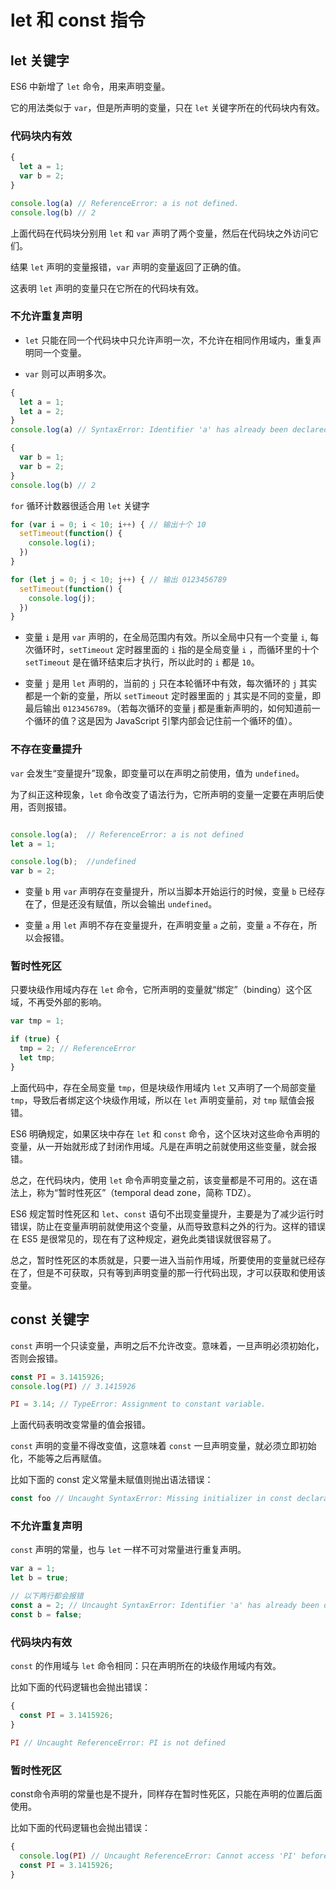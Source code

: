 # let 和 const 指令

## let 关键字

ES6 中新增了 `let` 命令，用来声明变量。

它的用法类似于 `var`，但是所声明的变量，只在 `let` 关键字所在的代码块内有效。

### 代码块内有效

```javascript
{
  let a = 1;
  var b = 2;
}

console.log(a) // ReferenceError: a is not defined.
console.log(b) // 2
```

上面代码在代码块分别用 `let` 和 `var` 声明了两个变量，然后在代码块之外访问它们。

结果 `let` 声明的变量报错，`var` 声明的变量返回了正确的值。

这表明 `let` 声明的变量只在它所在的代码块有效。

### 不允许重复声明

- `let` 只能在同一个代码块中只允许声明一次，不允许在相同作用域内，重复声明同一个变量。

- `var` 则可以声明多次。

```javascript
{
  let a = 1;
  let a = 2;
}
console.log(a) // SyntaxError: Identifier 'a' has already been declared

{
  var b = 1;
  var b = 2;
}
console.log(b) // 2
```

`for` 循环计数器很适合用 `let` 关键字

```javascript
for (var i = 0; i < 10; i++) { // 输出十个 10
  setTimeout(function() {
    console.log(i);
  })
}

for (let j = 0; j < 10; j++) { // 输出 0123456789
  setTimeout(function() {
    console.log(j);
  })
}
```

- 变量 `i` 是用 `var` 声明的，在全局范围内有效。所以全局中只有一个变量 `i`, 每次循环时，`setTimeout` 定时器里面的 `i`
  指的是全局变量 `i` ，而循环里的十个 `setTimeout` 是在循环结束后才执行，所以此时的 `i` 都是 `10`。

- 变量 `j` 是用 `let` 声明的，当前的 `j` 只在本轮循环中有效，每次循环的 `j` 其实都是一个新的变量，所以 `setTimeout`
  定时器里面的 `j` 其实是不同的变量，即最后输出 `0123456789`。（若每次循环的变量 j 都是重新声明的，如何知道前一个循环的值？这是因为
  JavaScript 引擎内部会记住前一个循环的值）。

### 不存在变量提升

`var` 会发生“变量提升”现象，即变量可以在声明之前使用，值为 `undefined`。

为了纠正这种现象，`let` 命令改变了语法行为，它所声明的变量一定要在声明后使用，否则报错。

```javascript

console.log(a);  // ReferenceError: a is not defined
let a = 1;

console.log(b);  //undefined
var b = 2;
```

- 变量 `b` 用 `var` 声明存在变量提升，所以当脚本开始运行的时候，变量 `b` 已经存在了，但是还没有赋值，所以会输出 `undefined`。

- 变量 `a` 用 `let` 声明不存在变量提升，在声明变量 `a` 之前，变量 `a` 不存在，所以会报错。

### 暂时性死区

只要块级作用域内存在 `let` 命令，它所声明的变量就“绑定”（binding）这个区域，不再受外部的影响。

```javascript
var tmp = 1;

if (true) {
  tmp = 2; // ReferenceError
  let tmp;
}
```

上面代码中，存在全局变量 `tmp`，但是块级作用域内 `let` 又声明了一个局部变量 `tmp`，导致后者绑定这个块级作用域，所以在 `let`
声明变量前，对 `tmp` 赋值会报错。

ES6 明确规定，如果区块中存在 `let` 和 `const` 命令，这个区块对这些命令声明的变量，从一开始就形成了封闭作用域。凡是在声明之前就使用这些变量，就会报错。

总之，在代码块内，使用 `let` 命令声明变量之前，该变量都是不可用的。这在语法上，称为“暂时性死区”（temporal dead zone，简称 TDZ）。

ES6 规定暂时性死区和 `let`、`const` 语句不出现变量提升，主要是为了减少运行时错误，防止在变量声明前就使用这个变量，从而导致意料之外的行为。这样的错误在
ES5 是很常见的，现在有了这种规定，避免此类错误就很容易了。

总之，暂时性死区的本质就是，只要一进入当前作用域，所要使用的变量就已经存在了，但是不可获取，只有等到声明变量的那一行代码出现，才可以获取和使用该变量。

## const 关键字

`const` 声明一个只读变量，声明之后不允许改变。意味着，一旦声明必须初始化，否则会报错。

```javascript
const PI = 3.1415926;
console.log(PI) // 3.1415926

PI = 3.14; // TypeError: Assignment to constant variable.
```

上面代码表明改变常量的值会报错。

`const` 声明的变量不得改变值，这意味着 `const` 一旦声明变量，就必须立即初始化，不能等之后再赋值。

比如下面的 const 定义常量未赋值则抛出语法错误：

```javascript
const foo // Uncaught SyntaxError: Missing initializer in const declaration
```

### 不允许重复声明

`const` 声明的常量，也与 `let` 一样不可对常量进行重复声明。

```javascript
var a = 1;
let b = true;

// 以下两行都会报错
const a = 2; // Uncaught SyntaxError: Identifier 'a' has already been declared
const b = false;
```

### 代码块内有效

`const` 的作用域与 `let` 命令相同：只在声明所在的块级作用域内有效。

比如下面的代码逻辑也会抛出错误：

```javascript
{
  const PI = 3.1415926;
}

PI // Uncaught ReferenceError: PI is not defined
```

### 暂时性死区

const命令声明的常量也是不提升，同样存在暂时性死区，只能在声明的位置后面使用。

比如下面的代码逻辑也会抛出错误：

```javascript
{
  console.log(PI) // Uncaught ReferenceError: Cannot access 'PI' before initialization   
  const PI = 3.1415926;
}
```
